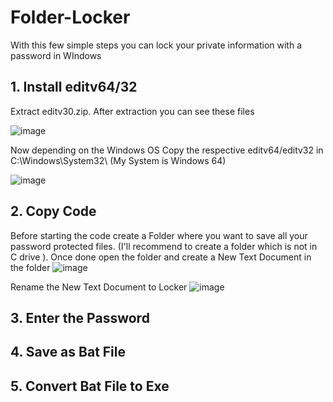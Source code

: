 # Folder-Locker
With this few simple steps you can lock your private information with a password in WIndows

## 1. Install editv64/32
Extract editv30.zip. After extraction you can see these files

![image](https://user-images.githubusercontent.com/36832858/36655846-7da23fa2-1b08-11e8-8f9f-274bd9ffb37e.png)

Now depending on the Windows OS Copy the respective editv64/editv32 in C:\Windows\System32\ (My System is Windows 64)

![image](https://user-images.githubusercontent.com/36832858/36655967-458420bc-1b09-11e8-8461-a908ab5585fb.png)

## 2. Copy Code
Before starting the code create a Folder where you want to save all your password protected files. (I'll recommend to create a folder which is not in C drive ). Once done open the folder and create a New Text Document in the folder
![image](https://user-images.githubusercontent.com/36832858/36656156-49924e62-1b0a-11e8-8b45-798bce6fe48a.png)

Rename the New Text Document to Locker
![image](https://user-images.githubusercontent.com/36832858/36656173-6240f26a-1b0a-11e8-99bf-a860035ec0ff.png)




## 3. Enter the Password
## 4. Save as Bat File
## 5. Convert Bat File to Exe
